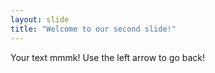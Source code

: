 ```yaml
---
layout: slide
title: "Welcome to our second slide!"
---
```

Your text mmmk!
Use the left arrow to go back!
